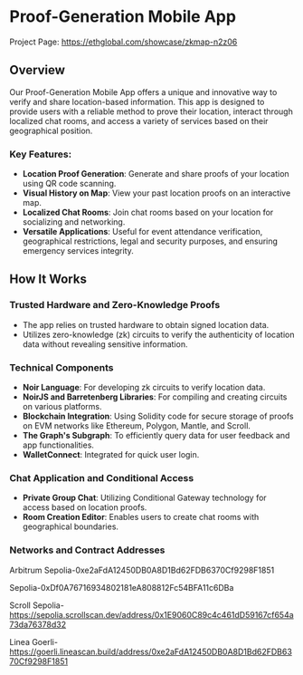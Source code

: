 # Proof-Generation Mobile App
Project Page: https://ethglobal.com/showcase/zkmap-n2z06
## Overview

Our Proof-Generation Mobile App offers a unique and innovative way to verify and share location-based information. This app is designed to provide users with a reliable method to prove their location, interact through localized chat rooms, and access a variety of services based on their geographical position.

### Key Features:

- **Location Proof Generation**: Generate and share proofs of your location using QR code scanning.
- **Visual History on Map**: View your past location proofs on an interactive map.
- **Localized Chat Rooms**: Join chat rooms based on your location for socializing and networking.
- **Versatile Applications**: Useful for event attendance verification, geographical restrictions, legal and security purposes, and ensuring emergency services integrity.

## How It Works

### Trusted Hardware and Zero-Knowledge Proofs

- The app relies on trusted hardware to obtain signed location data.
- Utilizes zero-knowledge (zk) circuits to verify the authenticity of location data without revealing sensitive information.

### Technical Components

- **Noir Language**: For developing zk circuits to verify location data.
- **NoirJS and Barretenberg Libraries**: For compiling and creating circuits on various platforms.
- **Blockchain Integration**: Using Solidity code for secure storage of proofs on EVM networks like Ethereum, Polygon, Mantle, and Scroll.
- **The Graph's Subgraph**: To efficiently query data for user feedback and app functionalities.
- **WalletConnect**: Integrated for quick user login.

### Chat Application and Conditional Access

- **Private Group Chat**: Utilizing Conditional Gateway technology for access based on location proofs.
- **Room Creation Editor**: Enables users to create chat rooms with geographical boundaries.

### Networks and Contract Addresses

Arbitrum Sepolia-0xe2aFdA12450DB0A8D1Bd62FDB6370Cf9298F1851

Sepolia-0xDf0A76716934802181eA808812Fc54BFA11c6DBa

Scroll Sepolia-https://sepolia.scrollscan.dev/address/0x1E9060C89c4c461dD59167cf654a73da76378d32

Linea Goerli-https://goerli.lineascan.build/address/0xe2aFdA12450DB0A8D1Bd62FDB6370Cf9298F1851
